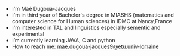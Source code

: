 - I'm Maé Dugoua-Jacques
- I'm in third year of Bachelor's degree in MIASHS (matematics and computer science for Human sciences) in IDMC at Nancy,France
- I'm interested in TAL and linguistics especially sementic and experimental 
- I’m currently learning JAVA, C and python
- How to reach me: mae.dugoua-jacques9@etu.univ-lorraine 

<!---
MaeDj/MaeDj is a ✨ special ✨ repository because its `README.md` (this file) appears on your GitHub profile.
You can click the Preview link to take a look at your changes.
--->
